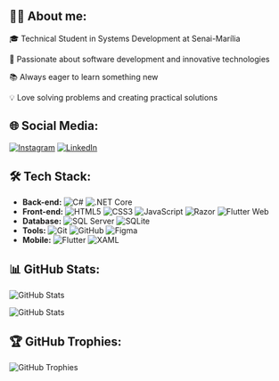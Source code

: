 ## 👨‍💻 About me:
🎓 Technical Student in Systems Development at Senai-Marília

🚀 Passionate about software development and innovative technologies

📚 Always eager to learn something new

💡 Love solving problems and creating practical solutions

## 🌐 Social Media:
[![Instagram](https://img.shields.io/badge/-Instagram-E4405F?logo=instagram&logoColor=white&style=for-the-badge)](https://instagram.com/kaiiquex_)
[![LinkedIn](https://img.shields.io/badge/-LinkedIn-0077B5?logo=linkedin&logoColor=white&style=for-the-badge)](https://linkedin.com/in/kaique-geraldo)


## 🛠️ Tech Stack:
- **Back-end:**  ![C#](https://img.shields.io/badge/-C%23-239120?logo=c-sharp&logoColor=white&style=flat-square) ![.NET Core](https://img.shields.io/badge/-.NET_Core-512BD4?logo=dotnet&logoColor=white&style=flat-square)
- **Front-end:**  ![HTML5](https://img.shields.io/badge/-HTML5-E34F26?logo=html5&logoColor=white&style=flat-square) ![CSS3](https://img.shields.io/badge/-CSS3-1572B6?logo=css3&logoColor=white&style=flat-square) ![JavaScript](https://img.shields.io/badge/-JavaScript-F7DF1E?logo=javascript&logoColor=black&style=flat-square) ![Razor](https://img.shields.io/badge/-Razor-512BD4?logo=dotnet&logoColor=white&style=flat-square) ![Flutter Web](https://img.shields.io/badge/-Flutter_Web-02569B?logo=flutter&logoColor=white&style=flat-square)
- **Database:**  ![SQL Server](https://img.shields.io/badge/-SQL_Server-CC2927?logo=microsoft-sql-server&logoColor=white&style=flat-square) ![SQLite](https://img.shields.io/badge/-SQLite-003B57?logo=sqlite&logoColor=white&style=flat-square)
- **Tools:**  ![Git](https://img.shields.io/badge/-Git-F05032?logo=git&logoColor=white&style=flat-square) ![GitHub](https://img.shields.io/badge/-GitHub-181717?logo=github&logoColor=white&style=flat-square) ![Figma](https://img.shields.io/badge/-Figma-F24E1E?logo=figma&logoColor=white&style=flat-square)
- **Mobile:**  ![Flutter](https://img.shields.io/badge/-Flutter-02569B?logo=flutter&logoColor=white&style=flat-square) ![XAML](https://img.shields.io/badge/-XAML-512BD4?logo=windows&logoColor=white&style=flat-square)

## 📊 GitHub Stats:
![GitHub Stats](https://github-readme-stats.vercel.app/api?username=kaiqueGeraldo&show_icons=true&theme=dark)

![GitHub Stats](https://github-readme-stats.vercel.app/api/top-langs/?username=kaiqueGeraldo&layout=compact&theme=dark)

## 🏆 GitHub Trophies:

![GitHub Trophies](https://github-profile-trophy.vercel.app/?username=kaiqueGeraldo&theme=darkhub&column=7)

<!--
**kaiqueGeraldo/kaiqueGeraldo** is a ✨ _special_ ✨ repository because its `README.md` (this file) appears on your GitHub profile.

Here are some ideas to get you started:

- 🔭 I’m currently working on ...
- 🌱 I’m currently learning ...
- 👯 I’m looking to collaborate on ...
- 🤔 I’m looking for help with ...
- 💬 Ask me about ...
- 📫 How to reach me: ...
- 😄 Pronouns: ...
- ⚡ Fun fact: ...
-->
